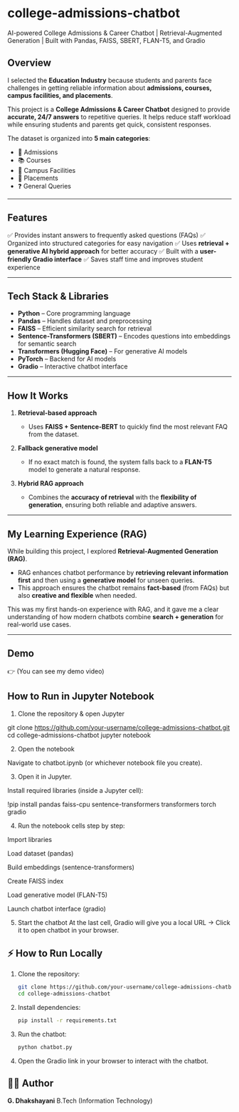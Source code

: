 # college-admissions-chatbot
AI-powered College Admissions &amp; Career Chatbot | Retrieval-Augmented Generation | Built with Pandas, FAISS, SBERT, FLAN-T5, and Gradio

## Overview

I selected the **Education Industry** because students and parents face challenges in getting reliable information about **admissions, courses, campus facilities, and placements**.

This project is a **College Admissions & Career Chatbot** designed to provide **accurate, 24/7 answers** to repetitive queries. It helps reduce staff workload while ensuring students and parents get quick, consistent responses.

The dataset is organized into **5 main categories**:

* 📖 Admissions
* 📚 Courses
* 🏫 Campus Facilities
* 💼 Placements
* ❓ General Queries

---

## Features

✅ Provides instant answers to frequently asked questions (FAQs)
✅ Organized into structured categories for easy navigation
✅ Uses **retrieval + generative AI hybrid approach** for better accuracy
✅ Built with a **user-friendly Gradio interface**
✅ Saves staff time and improves student experience

---

## Tech Stack & Libraries

* **Python** – Core programming language
* **Pandas** – Handles dataset and preprocessing
* **FAISS** – Efficient similarity search for retrieval
* **Sentence-Transformers (SBERT)** – Encodes questions into embeddings for semantic search
* **Transformers (Hugging Face)** – For generative AI models
* **PyTorch** – Backend for AI models
* **Gradio** – Interactive chatbot interface

---

## How It Works

1. **Retrieval-based approach**

   * Uses **FAISS + Sentence-BERT** to quickly find the most relevant FAQ from the dataset.

2. **Fallback generative model**

   * If no exact match is found, the system falls back to a **FLAN-T5** model to generate a natural response.

3. **Hybrid RAG approach**

   * Combines the **accuracy of retrieval** with the **flexibility of generation**, ensuring both reliable and adaptive answers.

---

## My Learning Experience (RAG)

While building this project, I explored **Retrieval-Augmented Generation (RAG)**.

* RAG enhances chatbot performance by **retrieving relevant information first** and then using a **generative model** for unseen queries.
* This approach ensures the chatbot remains **fact-based** (from FAQs) but also **creative and flexible** when needed.

This was my first hands-on experience with RAG, and it gave me a clear understanding of how modern chatbots combine **search + generation** for real-world use cases.

---

##  Demo

👉 (You can see my demo video)


## How to Run in Jupyter Notebook
1. Clone the repository & open Jupyter

git clone https://github.com/your-username/college-admissions-chatbot.git
cd college-admissions-chatbot
jupyter notebook


2. Open the notebook

Navigate to chatbot.ipynb (or whichever notebook file you create).

3. Open it in Jupyter.

Install required libraries (inside a Jupyter cell):

!pip install pandas faiss-cpu sentence-transformers transformers torch gradio


4. Run the notebook cells step by step:

Import libraries

Load dataset (pandas)

Build embeddings (sentence-transformers)

Create FAISS index

Load generative model (FLAN-T5)

Launch chatbot interface (gradio)

5. Start the chatbot
At the last cell, Gradio will give you a local URL → Click it to open chatbot in your browser.


## ⚡ How to Run Locally

1. Clone the repository:

   ```bash
   git clone https://github.com/your-username/college-admissions-chatbot.git
   cd college-admissions-chatbot
   ```
2. Install dependencies:

   ```bash
   pip install -r requirements.txt
   ```
3. Run the chatbot:

   ```bash
   python chatbot.py
   ```
4. Open the Gradio link in your browser to interact with the chatbot.

## 👨‍💻 Author

**G. Dhakshayani**
B.Tech (Information Technology)


